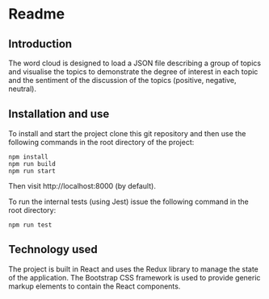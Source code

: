 # Readme

## Introduction

The word cloud is designed to load a JSON file describing a group of topics and visualise the topics to demonstrate
the degree of interest in each topic and the sentiment of the discussion of the topics (positive, negative, neutral).

## Installation and use

To install and start the project clone this git repository and then use the following commands in the root directory of the project:

```
npm install
npm run build
npm run start
```

Then visit http://localhost:8000 (by default).

To run the internal tests (using Jest) issue the following command in the root directory:

```
npm run test
```

## Technology used

The project is built in React and uses the Redux library to manage the state of the application. The Bootstrap CSS framework is used to provide generic markup elements to contain the React components.
